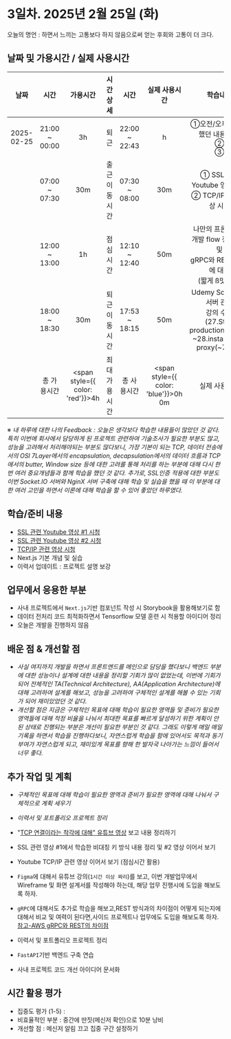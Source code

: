# 3일차. 2025년 2월 25일 (화)

오늘의 명언 : 하면서 느끼는 고통보다 하지 않음으로써 얻는 후회와 고통이 더 크다.

## 날짜 및 가용시간 / 실제 사용시간

|    날짜    |     시간      |                가용시간                 |   시간상세    |     시간      |                실제 사용시간                |                                                  학습내용                                                   |
| :--------: | :-----------: | :-------------------------------------: | :-----------: | :-----------: | :-----------------------------------------: | :---------------------------------------------------------------------------------------------------------: |
| 2025-02-25 | 21:00 ~ 00:00 |                   3h                    |     퇴근      | 22:00 ~ 22:43 |                      h                      |                                 ①오전/오후에 학습했던 내용 정리<br/>②<br/>③                                 |
|            | 07:00 ~ 07:30 |                   30m                   | 출근 이동시간 | 07:30 ~ 08:00 |                     30m                     |                         ① SSL 관련 Youtube 영상 시청 <br/> ② TCP/IP 관련 영상 시청                          |
|            | 12:00 ~ 13:00 |                   1h                    |   점심시간    | 12:10 ~ 12:40 |                     50m                     |          나만의 프론트엔드 개발 flow 정리하기 및 <br/> gRPC와 REST 차이에 대한<br/>(짧게 ß맛보기)           |
|            | 18:00 ~ 18:30 |                   30m                   | 퇴근 이동시간 | 17:53 ~ 18:15 |                     50m                     | Udemy Socket.IO 서버 관련<br/>강의 수강<br/>(27.Start production(~3:12)<br/>~28.install nginx proxy(~7:41)) |
|            |  총 가용시간  | <span style={{ color: 'red'}}>4h</span> | 최대 가용시간 |  총 사용시간  | <span style={{ color: 'blue'}}>0h 0m</span> |                                                실제 사용시간                                                |

※ _내 하루에 대한 나의 Feedback : 오늘은 생각보다 학습한 내용들이 많았던 것 같다. 특히 이번에 회사에서 담당하게 된 프로젝트 관련하여 기술조사가 필요한 부분도 많고, 성능을 고려해서 처리해야되는 부분도 많다보니, 가장 기본이 되는 TCP, 데이터 전송에서의 OSI 7Layer에서의 encapsulation, decapsulation에서의 데이터 흐름과 TCP에서의 butter, Window size 등에 대한 고려를 통해 처리를 하는 부분에 대해 다시 한 번 여러 중요개념들과 함께 학습을 했던 것 같다. 추가로, SSL인증 적용에 대한 부분도 이번 Socket.IO 서버와 NginX 서버 구축에 대해 학습 및 실습을 했을 때 이 부분에 대한 여러 고민을 하면서 이론에 대해 학습을 할 수 있어 좋았던 하루였다._

## 학습/준비 내용

- [SSL 관련 Youtube 영상 #1 시청](https://youtu.be/jyZ7TQaFy_o?si=__ufswIYtbKbS90L)
- [SSL 관련 Youtube 영상 #2 시청](https://youtu.be/ie2bKKLGSW4?si=EZV6Sk_dRFwu0b8S)
- [TCP/IP 관련 영상 시청](https://youtu.be/K9L9YZhEjC0?si=ymCvMViVsKL7Sny4)
- Next.js 기본 개념 및 실습
- 이력서 업데이트 : 프로젝트 설명 보강

## 업무에서 응용한 부분

- 사내 프로젝트에서 `Next.js`기반 컴포넌트 작성 시 Storybook을 활용해보기로 함
- 데이터 전처리 코드 최적화하면서 Tensorflow 모델 훈련 시 적용할 아이디어 정리
- 오늘은 개발을 진행하지 않음

## 배운 점 & 개선할 점

- _사실 여지까지 개발을 하면서 프론트엔드를 메인으로 담당을 했다보니 백엔드 부분에 대한 성능이나 설계에 대한 내용을 정리할 기회가 많이 없었는데, 이번에 기회가 되어 전체적인 TA(Technical Architecture), AA(Application Architecture)에 대해 고려하여 설계를 해보고, 성능을 고려하여 구체적인 설계를 해볼 수 있는 기회가 되어 재미있었던 것 같다._
- _개선할 점은 지금은 구체적인 목표에 대해 학습이 필요한 영역들 및 준비가 필요한 영역들에 대해 적정 비율을 나눠서 최대한 목표를 빠르게 달성하기 위한 계획이 안된 상태로 진행되는 부분은 개선이 필요한 부분인 것 같다. 그래도 이렇게 매일 매일 기록을 하면서 학습을 진행하다보니, 자연스럽게 학습을 함에 있어서도 목적과 동기부여가 자연스럽게 되고, 재미있게 목표를 향해 한 발자국 나아가는 느낌이 들어서 너무 좋다._

## 추가 작업 및 계획

- _구체적인 목표에 대해 학습이 필요한 영역과 준비가 필요한 영역에 대해 나눠서 구체적으로 계획 세우기_
- _이력서 및 포트폴리오 프로젝트 정리_
- "[TCP 연결이라는 착각에 대해" 유튜브 영상](https://youtu.be/DC9FfKSgisg?si=HduGwptVtYT_4ptb) 보고 내용 정리하기

- SSL 관련 영상 #1에서 학습한 비대칭 키 방식 내용 정리 및 #2 영상 이어서 보기
- Youtube TCP/IP 관련 영상 이어서 보기 (점심시간 활용)
- `Figma`에 대해서 유튜브 강의(`1시간 이상 짜리`)를 보고, 이번 개발업무에서 Wireframe 및 화면 설계서를 작성해야 하는데,
  해당 업무 진행시에 도입을 해보도록 하자.
- `gRPC`에 대해서도 추가로 학습을 해보고,REST 방식과의 차이점이 어떻게 되는지에 대해서 비교 및 여력이 된다면,사이드 프로젝트나 업무에도 도입을 해보도록 하자.
  [참고-AWS gRPC와 REST의 차이점](https://aws.amazon.com/ko/compare/the-difference-between-grpc-and-rest/)
- 이력서 및 포트폴리오 프로젝트 정리
- `FastAPI`기반 백엔드 구축 연습
- 사내 프로젝트 코드 개선 아이디어 문서화

## 시간 활용 평가

- 집중도 평가 (1-5) :
- 비효율적인 부분 : 중간에 딴짓(메신저 확인)으로 10분 낭비
- 개선할 점 : 메신저 알림 끄고 집중 구간 설정하기

